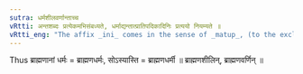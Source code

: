 ```yaml
---
sutra: धर्मशीलवर्णान्ताच्च
vRtti: अन्तशब्दः प्रत्येकमभिसंबध्यते, धर्माद्यन्तात्प्रातिपदिकादिनिः प्रत्ययो नियम्यते ॥
vRtti_eng: "The affix _ini_ comes in the sense of _matup_, (to the exclusion of others), after nominal steps ending in _dharma_, _sila_, and _varna_."
---
```

Thus ब्राह्मणानां धर्मः = ब्राह्मणधर्मः, सोऽस्यास्ति = ब्राह्मणधर्मी ॥ ब्राह्मणशीलिन्, ब्राह्मणवर्णिन् ॥
